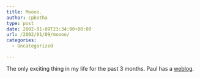 ```yaml
---
title: Moooo.
author: cpbotha
type: post
date: 2002-01-09T23:34:00+00:00
url: /2002/01/09/moooo/
categories:
  - Uncategorized

---
```

The only exciting thing in my life for the past 3 months. Paul has a [weblog][1].

 [1]: http://jogger.jabber.org/user.php?jid=pwdebruin@charente.de